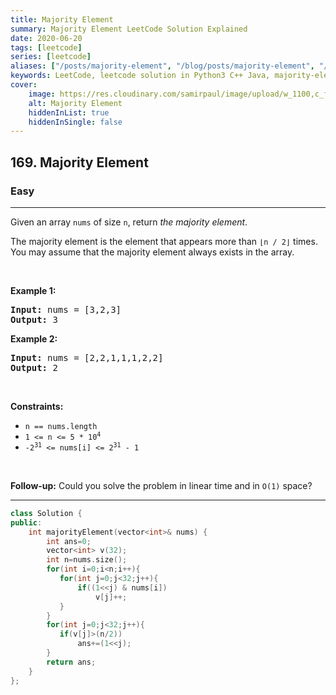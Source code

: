 ```yaml
---
title: Majority Element
summary: Majority Element LeetCode Solution Explained
date: 2020-06-20
tags: [leetcode]
series: [leetcode]
aliases: ["/posts/majority-element", "/blog/posts/majority-element", "/majority-element"]
keywords: LeetCode, leetcode solution in Python3 C++ Java, majority-element solution
cover:
    image: https://res.cloudinary.com/samirpaul/image/upload/w_1100,c_fit,co_rgb:FFFFFF,l_text:Arial_70_bold:Majority Element/problem-solving.webp
    alt: Majority Element
    hiddenInList: true
    hiddenInSingle: false
---
```



<h2>169. Majority Element</h2><h3>Easy</h3><hr><div><p>Given an array <code>nums</code> of size <code>n</code>, return <em>the majority element</em>.</p>

<p>The majority element is the element that appears more than <code>⌊n / 2⌋</code> times. You may assume that the majority element always exists in the array.</p>

<p>&nbsp;</p>
<p><strong>Example 1:</strong></p>
<pre><strong>Input:</strong> nums = [3,2,3]
<strong>Output:</strong> 3
</pre><p><strong>Example 2:</strong></p>
<pre><strong>Input:</strong> nums = [2,2,1,1,1,2,2]
<strong>Output:</strong> 2
</pre>
<p>&nbsp;</p>
<p><strong>Constraints:</strong></p>

<ul>
	<li><code>n == nums.length</code></li>
	<li><code>1 &lt;= n &lt;= 5 * 10<sup>4</sup></code></li>
	<li><code>-2<sup>31</sup> &lt;= nums[i] &lt;= 2<sup>31</sup> - 1</code></li>
</ul>

<p>&nbsp;</p>
<strong>Follow-up:</strong> Could you solve the problem in linear time and in <code>O(1)</code> space?</div>

---




```cpp
class Solution {
public:
    int majorityElement(vector<int>& nums) {
        int ans=0;
        vector<int> v(32);
        int n=nums.size();
        for(int i=0;i<n;i++){
           for(int j=0;j<32;j++){
               if((1<<j) & nums[i])
                   v[j]++;
           }   
        }
        for(int j=0;j<32;j++){
           if(v[j]>(n/2))
               ans+=(1<<j);
        }
        return ans;
    }
};
```
